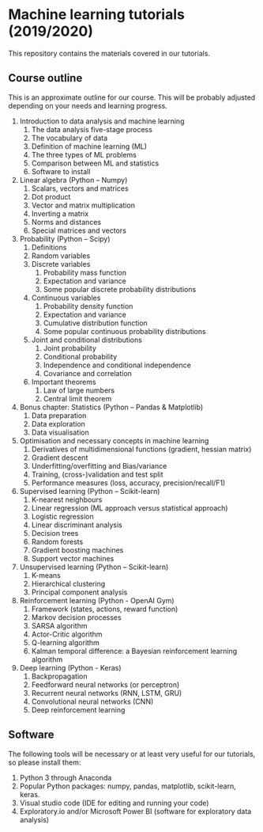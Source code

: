 # Machine learning tutorials (2019/2020)
This repository contains the materials covered in our tutorials. 

## Course outline

This is an approximate outline for our course. This will be probably adjusted depending on your needs and learning progress.

1. Introduction to data analysis and machine learning
   1. The data analysis five-stage process
   2. The vocabulary of data 
   3. Definition of machine learning (ML)
   4. The three types of ML problems 
   5. Comparison between ML and statistics
   6. Software to install
2. Linear algebra (Python – Numpy)
   1. Scalars, vectors and matrices 
   2. Dot product
   3. Vector and matrix multiplication
   4. Inverting a matrix 
   5. Norms and distances
   6. Special matrices and vectors
3. Probability (Python – Scipy)
   1.	Definitions
	2.	Random variables
	3.	Discrete variables
		1. Probability mass function
		2. Expectation and variance
		3. Some popular discrete probability distributions
	4.	Continuous variables
		1.	Probability density function
		2.	Expectation and variance
		3.	Cumulative distribution function
		4.	Some popular continuous probability distributions
	5.	Joint and conditional distributions
		1.	Joint probability
		2.	Conditional probability
		3.	Independence and conditional independence
		4.	Covariance and correlation
	6.	Important theorems 
		1.	Law of large numbers
		2.	Central limit theorem
4. Bonus chapter: Statistics (Python – Pandas & Matplotlib)
      1. Data preparation
      2. Data exploration
      3. Data visualisation
5. Optimisation and necessary concepts in machine learning
   1. Derivatives of multidimensional functions (gradient, hessian matrix)
   2. Gradient descent 
   3. Underfitting/overfitting and Bias/variance 
   4. Training, (cross-)validation and test split
   5. Performance measures (loss, accuracy, precision/recall/F1)
6. Supervised learning (Python – Scikit-learn)
   1. K-nearest neighbours 
   2. Linear regression (ML approach versus statistical approach)
   3. Logistic regression
   4. Linear discriminant analysis
   5. Decision trees  
   6. Random forests 
   7. Gradient boosting machines 
   8. Support vector machines 
7. Unsupervised learning (Python – Scikit-learn)
   1. K-means
   2. Hierarchical clustering 
   3. Principal component analysis
8. Reinforcement learning (Python - OpenAI Gym)
   1. Framework (states, actions, reward function)
   2.  Markov decision processes 
   3.  SARSA algorithm
   4.  Actor-Critic algorithm
   5.  Q-learning algorithm
   6.  Kalman temporal difference: a Bayesian reinforcement learning algorithm
9. Deep learning (Python - Keras)
   1.  Backpropagation
   2.  Feedforward neural networks (or perceptron)
   3.  Recurrent neural networks (RNN, LSTM, GRU)
   4.  Convolutional neural networks (CNN)
   5.  Deep reinforcement learning

## Software

The following tools will be necessary or at least very useful for our tutorials, so please install them:

1. Python 3 through Anaconda
2. Popular Python packages: numpy, pandas, matplotlib, scikit-learn, keras.
3. Visual studio code (IDE for editing and running your code)
4. Exploratory.io and/or Microsoft Power BI (software for exploratory data analysis)

